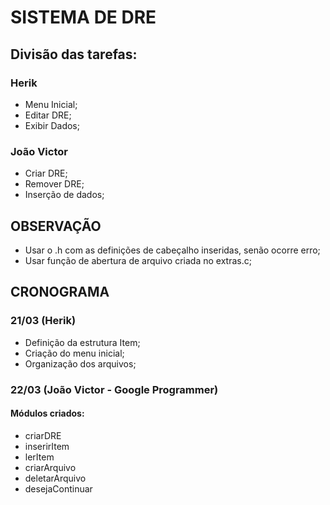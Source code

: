 # SISTEMA DE DRE

## Divisão das tarefas:

### Herik

- Menu Inicial;
- Editar DRE;
- Exibir Dados;

### João Victor

- Criar DRE;
- Remover DRE;
- Inserção de dados;

## OBSERVAÇÃO

- Usar o .h com as definições de cabeçalho inseridas, senão ocorre erro;
- Usar função de abertura de arquivo criada no extras.c;

## CRONOGRAMA

### 21/03 (Herik)

- Definição da estrutura Item;
- Criação do menu inicial;
- Organização dos arquivos;

### 22/03 (João Victor - Google Programmer)

#### Módulos criados:

- criarDRE
- inserirItem
- lerItem
- criarArquivo
- deletarArquivo
- desejaContinuar

